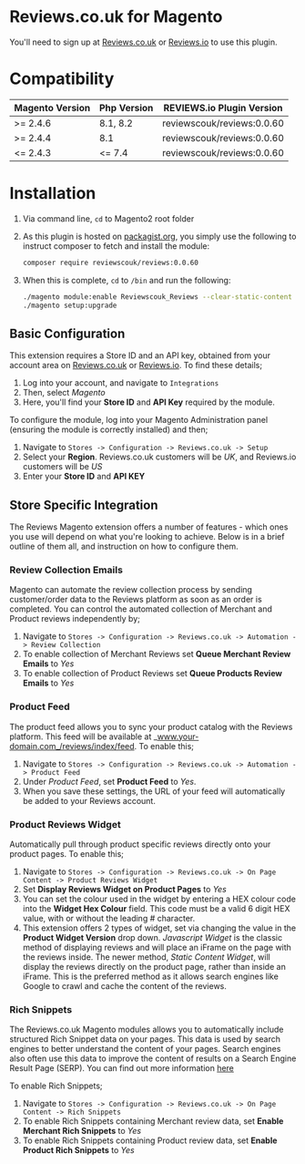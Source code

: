 # Reviews.co.uk for Magento

You'll need to sign up at [Reviews.co.uk](https://www.reviews.co.uk "Reviews.co.uk") or [Reviews.io](https://www.reviews.io "Reviews.io") to use this plugin.


# Compatibility

| Magento Version | Php Version | REVIEWS.io Plugin Version  |
|-----------------|-------------|----------------------------|
| >= 2.4.6        | 8.1, 8.2    | reviewscouk/reviews:0.0.60 |
| >= 2.4.4        | 8.1         | reviewscouk/reviews:0.0.60 |
| <= 2.4.3        | <= 7.4      | reviewscouk/reviews:0.0.60 |

# Installation

1. Via command line, `cd` to Magento2 root folder

2. As this plugin is hosted on [packagist.org](http://packagist.org), you simply use the following to instruct composer to fetch and install the module:

    ```bash
    composer require reviewscouk/reviews:0.0.60
    ```

3. When this is complete, `cd` to `/bin` and run the following:

    ```bash
    ./magento module:enable Reviewscouk_Reviews --clear-static-content
    ./magento setup:upgrade
    ```

## Basic Configuration

This extension requires a Store ID and an API key, obtained from your account area on [Reviews.co.uk](http://www.reviews.co.uk/) or [Reviews.io](http://www.reviews.io/). To find these details;

1. Log into your account, and navigate to `Integrations`
2. Then, select _Magento_
3. Here, you'll find your __Store ID__ and __API Key__ required by the module.

To configure the module, log into your Magento Administration panel (ensuring the module is correctly installed) and then;

1. Navigate to `Stores -> Configuration -> Reviews.co.uk -> Setup`
2. Select your __Region__. Reviews.co.uk customers will be _UK_, and Reviews.io customers will be _US_
3. Enter your __Store ID__ and __API KEY__

## Store Specific Integration

The Reviews Magento extension offers a number of features - which ones you use will depend on what you're looking to achieve. Below is in a brief outline of them all, and instruction on how to configure them.

### Review Collection Emails

Magento can automate the review collection process by sending customer/order data to the Reviews platform as soon as an order is completed. You can control the automated collection of Merchant and Product reviews independently by;

1. Navigate to  `Stores -> Configuration -> Reviews.co.uk -> Automation -> Review Collection`
2. To enable collection of Merchant Reviews set __Queue Merchant Review Emails__ to _Yes_
3. To enable collection of Product Reviews set __Queue Products Review Emails__ to _Yes_

### Product Feed

The product feed allows you to sync your product catalog with the Reviews platform. This feed will be available at _www.your-domain.com_/reviews/index/feed. To enable this;

1. Navigate to  `Stores -> Configuration -> Reviews.co.uk -> Automation -> Product Feed`
2. Under _Product Feed_, set __Product Feed__ to _Yes_.
3. When you save these settings, the URL of your feed will automatically be added to your Reviews account.

### Product Reviews Widget

Automatically pull through product specific reviews directly onto your product pages. To enable this;

1. Navigate to  `Stores -> Configuration -> Reviews.co.uk -> On Page Content -> Product Reviews Widget`
2. Set __Display Reviews Widget on Product Pages__ to _Yes_
3. You can set the colour used in the widget by entering a HEX colour code into the __Widget Hex Colour__ field. This code must be a valid 6 digit HEX value, with or without the leading # character.
4. This extension offers 2 types of widget, set via changing the value in the __Product Widget Version__ drop down. _Javascript Widget_ is the classic method of displaying reviews and will place an iFrame on the page with the reviews inside. The newer method, _Static Content Widget_, will display the reviews directly on the product page, rather than inside an iFrame. This is the preferred method as it allows search engines like Google to crawl and cache the content of the reviews.

### Rich Snippets

The Reviews.co.uk Magento modules allows you to automatically include structured Rich Snippet data on your pages. This data is used by search engines to better understand the content of your pages. Search engines also often use this data to improve the content of results on a Search Engine Result Page (SERP). You can find out more information [here](https://developers.google.com/search/docs/guides/intro-structured-data)

To enable Rich Snippets;

1. Navigate to  `Stores -> Configuration -> Reviews.co.uk -> On Page Content -> Rich Snippets`
2. To enable Rich Snippets containing Merchant review data, set __Enable Merchant Rich Snippets__ to _Yes_
3. To enable Rich Snippets containing Product review data, set __Enable Product Rich Snippets__ to _Yes_
